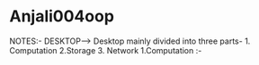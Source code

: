 # Anjali004oop
NOTES:-
DESKTOP-->
Desktop mainly divided into three parts- 1. Computation 2.Storage 3. Network
1.Computation :-

